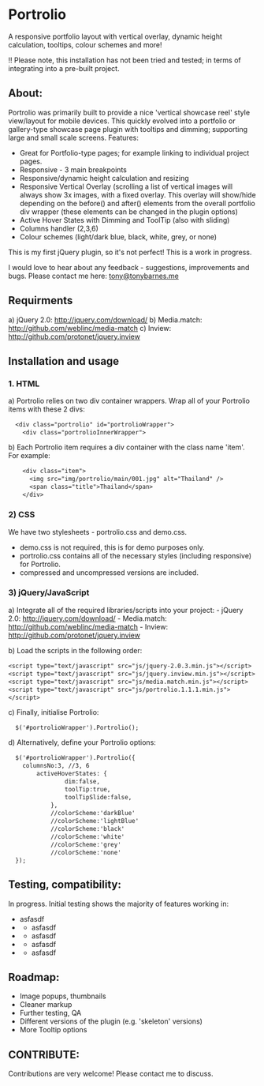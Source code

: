 # Portrolio
A responsive portfolio layout with vertical overlay, dynamic height calculation, tooltips, colour schemes and more!

!! Please note, this installation has not been tried and tested; in terms of integrating into a pre-built project.


## About:

Portrolio was primarily built to provide a nice 'vertical showcase reel' style view/layout for mobile devices. This quickly evolved into a portfolio or gallery-type showcase page plugin with tooltips and dimming; supporting large and small scale screens. Features:

- Great for Portfolio-type pages; for example linking to individual project pages.
- Responsive - 3 main breakpoints
- Responsive/dynamic height calculation and resizing
- Responsive Vertical Overlay (scrolling a list of vertical images will always show 3x images, with a fixed overlay. This overlay will show/hide depending on the before() and after() elements from the overall portfolio div wrapper (these elements can be changed in the plugin options)
- Active Hover States with Dimming and ToolTip (also with sliding)
- Columns handler (2,3,6)
- Colour schemes (light/dark blue, black, white, grey, or none)

This is my first jQuery plugin, so it's not perfect! This is a work in progress. 

I would love to hear about any feedback - suggestions, improvements and bugs. Please contact me here: tony@tonybarnes.me


## Requirments

a) jQuery 2.0: http://jquery.com/download/
b) Media.match: http://github.com/weblinc/media-match
c) Inview: http://github.com/protonet/jquery.inview


## Installation and usage

### 1. HTML

a) Portrolio relies on two div container wrappers. Wrap all of your Portrolio items with these 2 divs:

      <div class="portrolio" id="portrolioWrapper">
        <div class="portrolioInnerWrapper"> 

b) Each Portrolio item requires a div container with the class name 'item'. For example:

        <div class="item">
          <img src="img/portrolio/main/001.jpg" alt="Thailand" />
          <span class="title">Thailand</span>
        </div>


### 2) CSS

We have two stylesheets - portrolio.css and demo.css.

- demo.css is not required, this is for demo purposes only.
- portrolio.css contains all of the necessary styles (including responsive) for Portrolio.
- compressed and uncompressed versions are included.
  

### 3) jQuery/JavaScript 

  a) Integrate all of the required libraries/scripts into your project:
    - jQuery 2.0: http://jquery.com/download/
    - Media.match: http://github.com/weblinc/media-match
    - Inview: http://github.com/protonet/jquery.inview


  b) Load the scripts in the following order:

    <script type="text/javascript" src="js/jquery-2.0.3.min.js"></script>
    <script type="text/javascript" src="js/jquery.inview.min.js"></script>
    <script type="text/javascript" src="js/media.match.min.js"></script>
    <script type="text/javascript" src="js/portrolio.1.1.1.min.js"></script>


  c) Finally, initialise Portrolio:

      $('#portrolioWrapper').Portrolio();


  d) Alternatively, define your Portrolio options:

      $('#portrolioWrapper').Portrolio({
        columnsNo:3, //3, 6
  			activeHoverStates: {
					dim:false,
					toolTip:true,
					toolTipSlide:false,
				},
				//colorScheme:'darkBlue'
				//colorScheme:'lightBlue'
				//colorScheme:'black'
				//colorScheme:'white'
				//colorScheme:'grey'
				//colorScheme:'none'
      });
      
      
## Testing, compatibility:

In progress. Initial testing shows the majority of features working in:

- asfasdf
- - asfasdf
- - asfasdf
- - asfasdf
- - asfasdf

## Roadmap:

- Image popups, thumbnails
- Cleaner markup
- Further testing, QA
- Different versions of the plugin (e.g. 'skeleton' versions)
- More Tooltip options

      
## CONTRIBUTE:

Contributions are very welcome! Please contact me to discuss.


